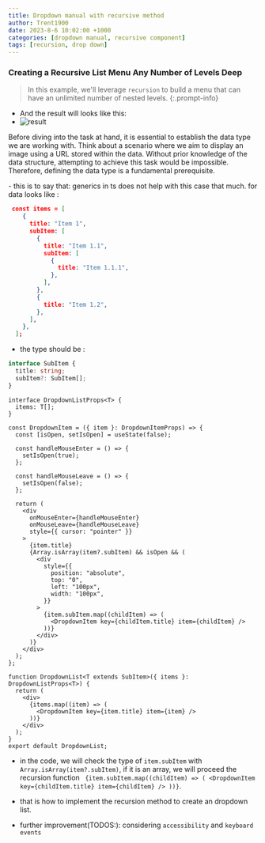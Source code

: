 ```yaml
---
title: Dropdown manual with recursive method
author: Trent1900
date: 2023-8-6 10:02:00 +1000
categories: [dropdown manual, recursive component]
tags: [recursion, drop down]
---
```


### Creating a Recursive List Menu Any Number of Levels Deep

> In this example, we'll leverage `recursion` to build a menu that can have an unlimited number of nested levels. <!-- prettier-ignore -->
{:.prompt-info}

- And the result will looks like this:
- ![result](https://typeofnan.dev/dfde5d8cfef5dd13108a3a1010f5ed38/menu.gif)

<p style={{color:"red"}}> Before diving into the task at hand, it is essential to establish the data type we are working with. Think about a scenario where we aim to display an image using a URL stored within the data. Without prior knowledge of the data structure, attempting to achieve this task would be impossible. Therefore, defining the data type is a fundamental prerequisite.</p>
- this is to say that: generics in ts does not help with this case that much.
for data looks like :

```json
 const items = [
    {
      title: "Item 1",
      subItem: [
        {
          title: "Item 1.1",
          subItem: [
            {
              title: "Item 1.1.1",
            },
          ],
        },
        {
          title: "Item 1.2",
        },
      ],
    },
  ];
```

- the type should be :

```ts
interface SubItem {
  title: string;
  subItem?: SubItem[];
}
```

```tsx
interface DropdownListProps<T> {
  items: T[];
}

const DropdownItem = ({ item }: DropdownItemProps) => {
  const [isOpen, setIsOpen] = useState(false);

  const handleMouseEnter = () => {
    setIsOpen(true);
  };

  const handleMouseLeave = () => {
    setIsOpen(false);
  };

  return (
    <div
      onMouseEnter={handleMouseEnter}
      onMouseLeave={handleMouseLeave}
      style={{ cursor: "pointer" }}
    >
      {item.title}
      {Array.isArray(item?.subItem) && isOpen && (
        <div
          style={{
            position: "absolute",
            top: "0",
            left: "100px",
            width: "100px",
          }}
        >
          {item.subItem.map((childItem) => (
            <DropdownItem key={childItem.title} item={childItem} />
          ))}
        </div>
      )}
    </div>
  );
};

function DropdownList<T extends SubItem>({ items }: DropdownListProps<T>) {
  return (
    <div>
      {items.map((item) => (
        <DropdownItem key={item.title} item={item} />
      ))}
    </div>
  );
}
export default DropdownList;
```

- in the code, we will check the type of `item.subItem` with `Array.isArray(item?.subItem)`, if it is an array, we will proceed the recursion function ` {item.subItem.map((childItem) => (
  <DropdownItem key={childItem.title} item={childItem} />
))}`.

- that is how to implement the recursion method to create an dropdown list.
- further improvement(TODOS:): considering `accessibility` and `keyboard events`
